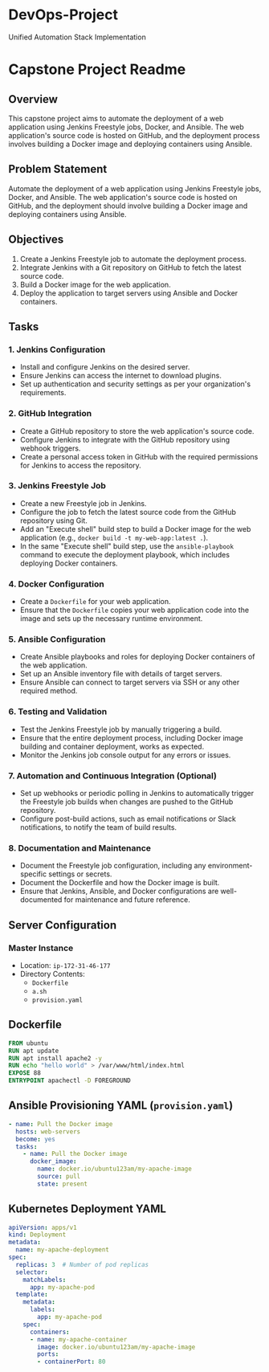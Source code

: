 # DevOps-Project
Unified Automation Stack Implementation
# Capstone Project Readme

## Overview

This capstone project aims to automate the deployment of a web application using Jenkins Freestyle jobs, Docker, and Ansible. The web application's source code is hosted on GitHub, and the deployment process involves building a Docker image and deploying containers using Ansible.

## Problem Statement

Automate the deployment of a web application using Jenkins Freestyle jobs, Docker, and Ansible. The web application's source code is hosted on GitHub, and the deployment should involve building a Docker image and deploying containers using Ansible.

## Objectives

1. Create a Jenkins Freestyle job to automate the deployment process.
2. Integrate Jenkins with a Git repository on GitHub to fetch the latest source code.
3. Build a Docker image for the web application.
4. Deploy the application to target servers using Ansible and Docker containers.

## Tasks

### 1. Jenkins Configuration

- Install and configure Jenkins on the desired server.
- Ensure Jenkins can access the internet to download plugins.
- Set up authentication and security settings as per your organization's requirements.

### 2. GitHub Integration

- Create a GitHub repository to store the web application's source code.
- Configure Jenkins to integrate with the GitHub repository using webhook triggers.
- Create a personal access token in GitHub with the required permissions for Jenkins to access the repository.

### 3. Jenkins Freestyle Job

- Create a new Freestyle job in Jenkins.
- Configure the job to fetch the latest source code from the GitHub repository using Git.
- Add an "Execute shell" build step to build a Docker image for the web application (e.g., `docker build -t my-web-app:latest .`).
- In the same "Execute shell" build step, use the `ansible-playbook` command to execute the deployment playbook, which includes deploying Docker containers.

### 4. Docker Configuration

- Create a `Dockerfile` for your web application.
- Ensure that the `Dockerfile` copies your web application code into the image and sets up the necessary runtime environment.

### 5. Ansible Configuration

- Create Ansible playbooks and roles for deploying Docker containers of the web application.
- Set up an Ansible inventory file with details of target servers.
- Ensure Ansible can connect to target servers via SSH or any other required method.

### 6. Testing and Validation

- Test the Jenkins Freestyle job by manually triggering a build.
- Ensure that the entire deployment process, including Docker image building and container deployment, works as expected.
- Monitor the Jenkins job console output for any errors or issues.

### 7. Automation and Continuous Integration (Optional)

- Set up webhooks or periodic polling in Jenkins to automatically trigger the Freestyle job builds when changes are pushed to the GitHub repository.
- Configure post-build actions, such as email notifications or Slack notifications, to notify the team of build results.

### 8. Documentation and Maintenance

- Document the Freestyle job configuration, including any environment-specific settings or secrets.
- Document the Dockerfile and how the Docker image is built.
- Ensure that Jenkins, Ansible, and Docker configurations are well-documented for maintenance and future reference.

## Server Configuration

### Master Instance

- Location: `ip-172-31-46-177`
- Directory Contents:
  - `Dockerfile`
  - `a.sh`
  - `provision.yaml`

## Dockerfile

```dockerfile
FROM ubuntu
RUN apt update
RUN apt install apache2 -y
RUN echo "hello world" > /var/www/html/index.html
EXPOSE 88
ENTRYPOINT apachectl -D FOREGROUND
```

## Ansible Provisioning YAML (`provision.yaml`)

```yaml
- name: Pull the Docker image
  hosts: web-servers
  become: yes
  tasks:
    - name: Pull the Docker image
      docker_image:
        name: docker.io/ubuntu123am/my-apache-image
        source: pull
        state: present
```

## Kubernetes Deployment YAML

```yaml
apiVersion: apps/v1
kind: Deployment
metadata:
  name: my-apache-deployment
spec:
  replicas: 3  # Number of pod replicas
  selector:
    matchLabels:
      app: my-apache-pod
  template:
    metadata:
      labels:
        app: my-apache-pod
    spec:
      containers:
      - name: my-apache-container
        image: docker.io/ubuntu123am/my-apache-image
        ports:
        - containerPort: 80
